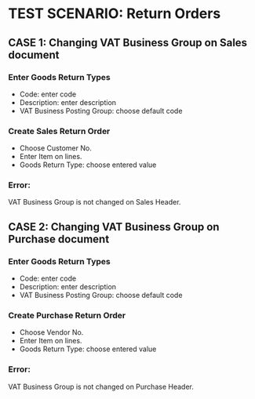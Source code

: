 # TEST SCENARIO: Return Orders

## CASE 1: Changing VAT Business Group on Sales document

### Enter Goods Return Types

-	Code: enter code
-	Description: enter description
-	VAT Business Posting Group: choose default code

### Create Sales Return Order

-	Choose Customer No.
-	Enter Item on lines.
-	Goods Return Type: choose entered value

### Error:

VAT Business Group is not changed on Sales Header.

## CASE 2: Changing VAT Business Group on Purchase document

### Enter Goods Return Types

-	Code: enter code
-	Description: enter description
-	VAT Business Posting Group: choose default code

### Create Purchase Return Order

-	Choose Vendor No.
-	Enter Item on lines.
-	Goods Return Type: choose entered value

### Error:

VAT Business Group is not changed on Purchase Header.


